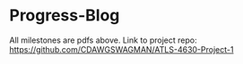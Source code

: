 # Progress-Blog
All milestones are pdfs above.
Link to project repo:
https://github.com/CDAWGSWAGMAN/ATLS-4630-Project-1

